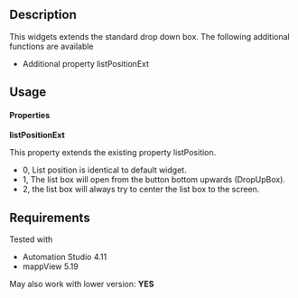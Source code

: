 ## Description
This widgets extends the standard drop down box. The following additional functions are available

* Additional property listPositionExt

## Usage

#### Properties

**listPositionExt**

This property extends the existing property listPosition. 

* 0, List position is identical to default widget.
* 1, The list box will open from the button bottom upwards (DropUpBox).
* 2, the list box will always try to center the list box to the screen.

## Requirements

Tested with

* Automation Studio 4.11
* mappView 5.19

May also work with lower version: **YES**



